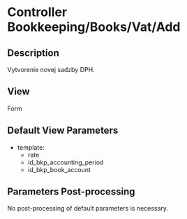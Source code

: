 # Controller Bookkeeping/Books/Vat/Add

## Description

Vytvorenie novej sadzby DPH.

## View

Form

## Default View Parameters

* template:
  * rate
  * id_bkp_accounting_period
  * id_bkp_book_account

## Parameters Post-processing

No post-processing of default parameters is necessary.